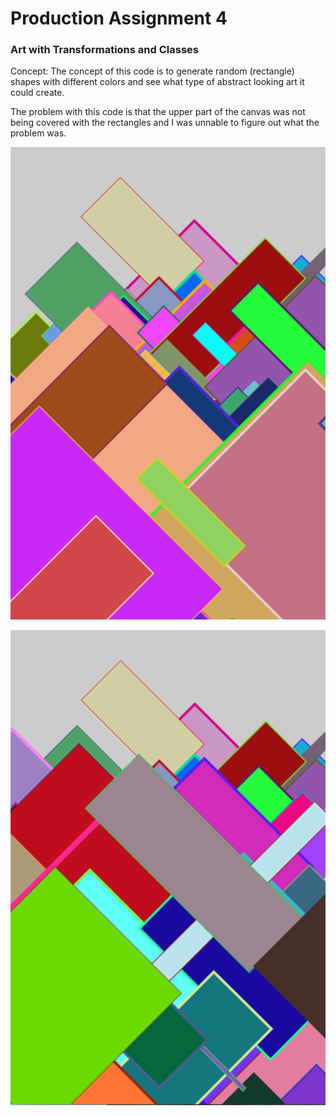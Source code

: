 # Production Assignment 4
### Art with Transformations and Classes

Concept: The concept of this code is to generate random (rectangle) shapes with different colors and see what type of abstract looking art it could create. 


The problem with this code is that the upper part of the canvas was not being covered with the rectangles and I was unnable to figure out what the problem was.


![](https://github.com/SalamaAlmheiri/introToIM/blob/main/June%203/Production%20Assignment%204a.png)

![](https://github.com/SalamaAlmheiri/introToIM/blob/main/June%203/Production%20Assignment%204b.png)
